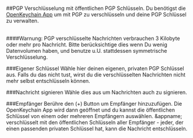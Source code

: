 <a name="pgp"><br/></a>
##PGP
Verschlüsselung mit öffentlichen PGP Schlüsseln. Du benötigst die [OpenKeychain App](https://play.google.com/store/apps/details?id=org.sufficientlysecure.keychain) um mit PGP zu verschlüsseln und deine PGP Schlüssel zu verwalten.

<br/>
####Warnung: PGP verschlüsselte Nachrichten verbrauchen 3 Kilobyte oder mehr pro Nachricht. Bitte berücksichtige dies wenn Du wenig Datenvolumen haben, und benutze u.U. stattdessen symmetrische Verschlüsselung.

###Eigener Schlüssel
Wähle hier deinen eigenen, privaten PGP Schlüssel aus. Falls du das nicht tust, wirst du die verschlüsselten Nachrichten nicht mehr selbst entschlüsseln können.

###Nachricht signieren
Wähle dies aus um Nachrichten auch zu signieren.

###Empfänger
Berühre den (+) Button um Empfänger hinzuzufügen. Die OpenKeychain App wird dann geöffnet und du kannst die öffentlichen Schlüssel von einem oder mehreren Empfängern auswählen.
&appname; verschlüsselt mit den öffentlichen Schlüsseln aller Empfänger - jeder, der einen passenden privaten Schlüssel hat, kann die Nachricht entschlüsseln.


